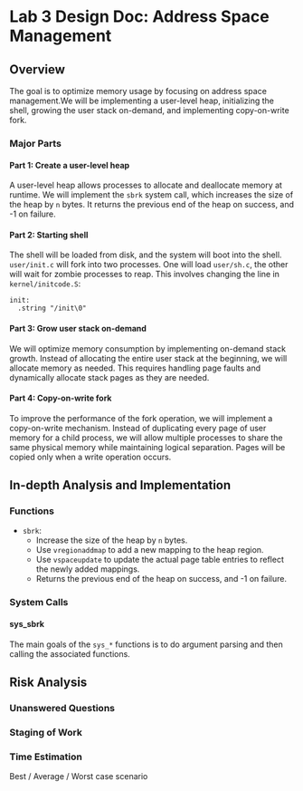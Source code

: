 # Lab 3 Design Doc: Address Space Management

## Overview

The goal is to optimize memory usage by focusing on address space management.We will be implementing a user-level heap, initializing the shell, growing the user stack on-demand, and implementing copy-on-write fork.


### Major Parts

#### Part 1: Create a user-level heap

A user-level heap allows processes to allocate and deallocate memory at runtime. We will implement the `sbrk` system call, which increases the size of the heap by `n` bytes. It returns the previous end of the heap on success, and -1 on failure.

#### Part 2: Starting shell
The shell will be loaded from disk, and the system will boot into the shell. `user/init.c` will fork into two processes. One will load `user/sh.c`, the other
will wait for zombie processes to reap. This involves changing the line in `kernel/initcode.S`:
```
init:
  .string "/init\0"
```

#### Part 3: Grow user stack on-demand
We will optimize memory consumption by implementing on-demand stack growth. Instead of allocating the entire user stack at the beginning, we will allocate memory as needed. This requires handling page faults and dynamically allocate stack pages as they are needed.

#### Part 4: Copy-on-write fork
To improve the performance of the fork operation, we will implement a copy-on-write mechanism. Instead of duplicating every page of user memory for a child process, we will allow multiple processes to share the same physical memory while maintaining logical separation. Pages will be copied only when a write operation occurs.


## In-depth Analysis and Implementation

### Functions

- `sbrk`:
    - Increase the size of the heap by `n` bytes.
    - Use `vregionaddmap` to add a new mapping to the heap region.
    - Use `vspaceupdate` to update the actual page table entries to reflect the newly added mappings.
    - Returns the previous end of the heap on success, and -1 on failure.

### System Calls
#### sys_sbrk
The main goals of the `sys_*` functions is to do argument parsing and then calling the associated functions.


## Risk Analysis

### Unanswered Questions


### Staging of Work


### Time Estimation
Best / Average / Worst case scenario
